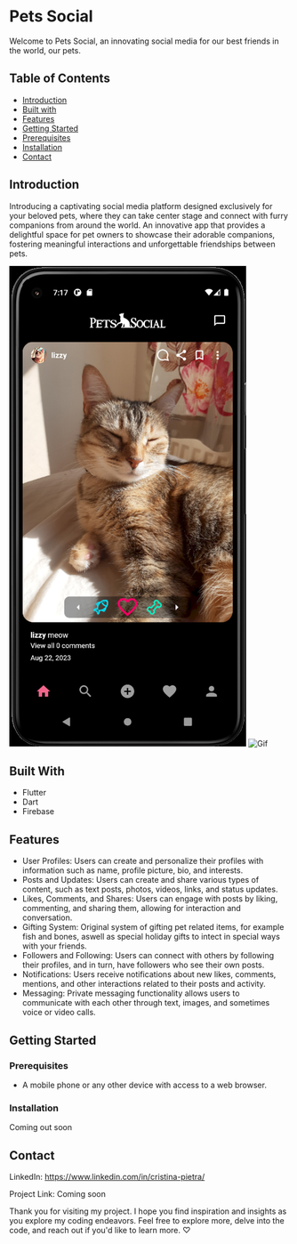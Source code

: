 # Pets Social

Welcome to Pets Social, an innovating social media for our best friends in the world, our pets. 

## Table of Contents
- [Introduction](#introduction)
- [Built with](#built-with)
- [Features](#features)
- [Getting Started](#getting-started)
 - [Prerequisites](#prerequisites)
 - [Installation](#installation)
- [Contact](#contact)

## Introduction

Introducing a captivating social media platform designed exclusively for your beloved pets, where they can take center stage and connect with furry companions from around the world. An innovative app that provides a delightful space for pet owners to showcase their adorable companions, fostering meaningful interactions and unforgettable friendships between pets.

![Image](https://github.com/cschiappa/pets-social/blob/master/assets/feed_preview.png?raw=true)
![Gif](https://github.com/cschiappa/pets-social/blob/master/assets/pets_social_gif.gif?raw=true)



## Built With
- Flutter
- Dart
- Firebase

## Features

- User Profiles: Users can create and personalize their profiles with information such as name, profile picture, bio, and interests.
- Posts and Updates: Users can create and share various types of content, such as text posts, photos, videos, links, and status updates.
- Likes, Comments, and Shares: Users can engage with posts by liking, commenting, and sharing them, allowing for interaction and conversation.
- Gifting System: Original system of gifting pet related items, for example fish and bones, aswell as special holiday gifts to intect in special ways with your friends.
- Followers and Following: Users can connect with others by following their profiles, and in turn, have followers who see their own posts.
- Notifications: Users receive notifications about new likes, comments, mentions, and other interactions related to their posts and activity.
- Messaging: Private messaging functionality allows users to communicate with each other through text, images, and sometimes voice or video calls.

## Getting Started

### Prerequisites
- A mobile phone or any other device with access to a web browser.

### Installation
Coming out soon

## Contact

LinkedIn: https://www.linkedin.com/in/cristina-pietra/ 

Project Link: Coming soon

Thank you for visiting my project. I hope you find inspiration and insights as you explore my coding endeavors.
Feel free to explore more, delve into the code, and reach out if you'd like to learn more. ♡	

